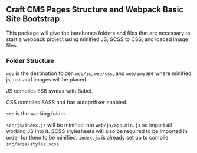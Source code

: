 ## Craft CMS Pages Structure and Webpack Basic Site Bootstrap

This package will give the barebones folders and files that are necessary to start a webpack project using minified JS, SCSS to CSS, and loaded image files.

### Folder Structure

`web` is the destination folder. `web/js`, `web/css`, and `web/img` are where minified js, css and images will be placed.

JS compiles ES6 syntax with Babel.

CSS compiles SASS and has autoprifixer enabled.

`src` is the working folder

`src/js/index.js` will be minified into `web/js/app.min.js` so import all working JS into it. SCSS stylesheets will also be required to be imported in order for them to be minified. `index.js` is already set up to compile `src/scss/styles.scss`.
